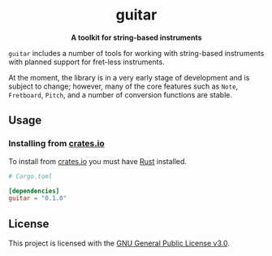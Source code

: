 <h1 align="center">guitar</h1>

<p align="center">
  <b>A toolkit for string-based instruments</b>
</p>

`guitar` includes a number of tools for working with string-based instruments
with planned support for fret-less instruments.

At the moment, the library is in a very early stage of development and is
subject to change; however, many of the core features such as `Note`,
`Fretboard`, `Pitch`, and a number of conversion functions are stable.

## Usage

### Installing from [crates.io](https://crates.io)

To install from [crates.io](https://crates.io) you must have
[Rust](https://www.rust-lang.org/) installed.

```toml
# Cargo.toml

[dependencies]
guitar = "0.1.0"
```

## License

This project is licensed with the [GNU General Public License v3.0](LICENSE).
